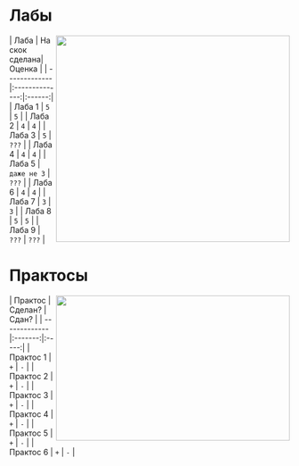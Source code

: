# Лабы
<img class="sdan" align="right" width="420px" height="370px" src="https://steamuserimages-a.akamaihd.net/ugc/794233491556809313/8BC3334B5E7E6BBEBA2D001FFA111DDBC88422E9/"></img>
| Лаба          | На скок сделана| Оценка |
| ------------- |:--------------:|:------:|
| Лаба 1        | `5`            | `5`    |
| Лаба 2        | `4`            | `4`    |
| Лаба 3        | `5`            | `???`  |
| Лаба 4        | `4`            | `4`    |
| Лаба 5        | `даже не 3`    | `???`  |
| Лаба 6        | `4`            | `4`    |
| Лаба 7        | `3`            | `3`    |
| Лаба 8        | `5`            | `5`    |
| Лаба 9        | `???`          | `???`  |

# Практосы
<img class="nesdan" align="right" width="420px" height="260px" src="https://c.tenor.com/mVULdJJCae4AAAAC/zen-zenyatta.gif/"></img>
| Практос       | Сделан? | Сдан? |
| ------------- |:-------:|:-----:|
| Практос 1     | `+`     | `-`   |
| Практос 2     | `+`     | `-`   |
| Практос 3     | `+`     | `-`   |
| Практос 4     | `+`     | `-`   |
| Практос 5     | `+`     | `-`   |
| Практос 6     | `+`     | `-`   |

